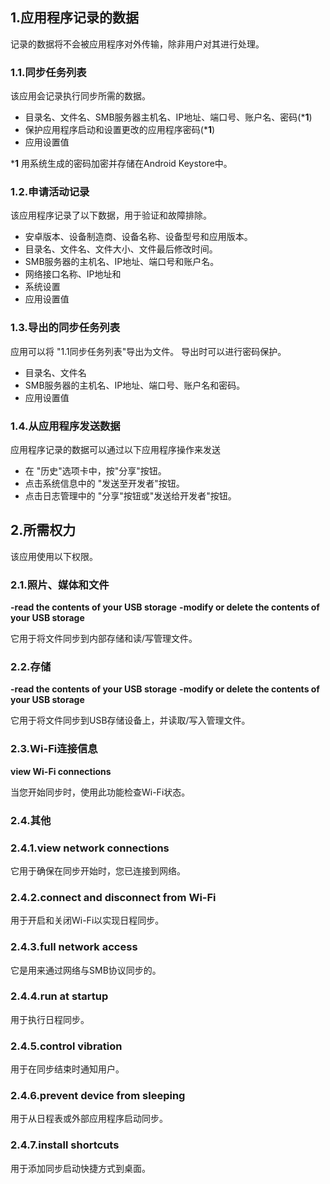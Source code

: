 ## 1.应用程序记录的数据

记录的数据将不会被应用程序对外传输，除非用户对其进行处理。

### 1.1.同步任务列表

该应用会记录执行同步所需的数据。
- 目录名、文件名、SMB服务器主机名、IP地址、端口号、账户名、密码(***1**)
- 保护应用程序启动和设置更改的应用程序密码(***1**)
- 应用设置值

***1** 用系统生成的密码加密并存储在Android Keystore中。

### 1.2.申请活动记录

该应用程序记录了以下数据，用于验证和故障排除。
- 安卓版本、设备制造商、设备名称、设备型号和应用版本。
- 目录名、文件名、文件大小、文件最后修改时间。
- SMB服务器的主机名、IP地址、端口号和账户名。
- 网络接口名称、IP地址和
- 系统设置
- 应用设置值

### 1.3.导出的同步任务列表

应用可以将 "1.1同步任务列表"导出为文件。 导出时可以进行密码保护。
- 目录名、文件名
- SMB服务器的主机名、IP地址、端口号、账户名和密码。
- 应用设置值

### 1.4.从应用程序发送数据

应用程序记录的数据可以通过以下应用程序操作来发送
- 在 "历史"选项卡中，按"分享"按钮。
- 点击系统信息中的 "发送至开发者"按钮。
- 点击日志管理中的 "分享"按钮或"发送给开发者"按钮。

## 2.所需权力

该应用使用以下权限。

### 2.1.照片、媒体和文件

**-read the contents of your USB storage**
**-modify or delete the contents of your USB storage**

它用于将文件同步到内部存储和读/写管理文件。

### 2.2.存储

**-read the contents of your USB storage**
**-modify or delete the contents of your USB storage**

它用于将文件同步到USB存储设备上，并读取/写入管理文件。

### 2.3.Wi-Fi连接信息

**view Wi-Fi connections**

当您开始同步时，使用此功能检查Wi-Fi状态。

### 2.4.其他

### 2.4.1.view network connections

它用于确保在同步开始时，您已连接到网络。

### 2.4.2.connect and disconnect from Wi-Fi

用于开启和关闭Wi-Fi以实现日程同步。

### 2.4.3.full network access

它是用来通过网络与SMB协议同步的。

### 2.4.4.run at startup

用于执行日程同步。

### 2.4.5.control vibration

用于在同步结束时通知用户。

### 2.4.6.prevent device from sleeping

用于从日程表或外部应用程序启动同步。

### 2.4.7.install shortcuts

用于添加同步启动快捷方式到桌面。